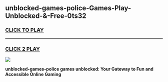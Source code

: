 
## unblocked-games-police-Games-Play-Unblocked-&-Free-0ts32
<h3>
<a href="https://premium76.site?title=unblocked-games-police&ref=24A">CLICK TO PLAY</a></h3>
<hr>

<h3>
<a href="https://premium76.site?title=unblocked-games-police&ref=24A">CLICK 2 PLAY</a>
  
</h3>

<a href="https://premium76.site?title=unblocked-games-police&ref=24A"><img src="https://clearcache.store/games.png"></a>


**unblocked-games-police games unblocked: Your Gateway to Fun and Accessible Online Gaming**

